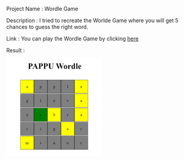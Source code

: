 Project Name : Wordle Game

Description : I tried to recreate the Worlde Game where you will get 5 chances to guess the right word.
              
Link : You can play the Wordle Game by clicking [here](https://parvathyajraj.github.io/Wordle_Game/)

Result : 

<img src="./images/Wordle_1.png" width=50% height=50%>
